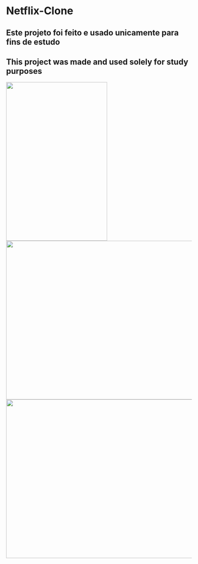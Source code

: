 # Netflix-Clone

## Este projeto foi feito e usado unicamente para fins de estudo
## This project was made and used solely for study purposes



<img height="430" width="274" src="https://media.discordapp.net/attachments/1108011461999079467/1114998800604463155/Captura_de_Tela_2023-06-04_as_16.26.57.png?width=1276&height=936" >
</div>



<img height="430" width="574" src="https://media.discordapp.net/attachments/1108011461999079467/1114999192885137438/Captura_de_Tela_2023-06-04_as_16.28.12.png?width=440&height=936" >
</div>

<img height="430" width="574" src="" >
</div>

